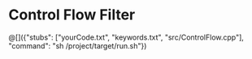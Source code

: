 # Control Flow Filter

@[]({"stubs": ["yourCode.txt", "keywords.txt", "src/ControlFlow.cpp"], "command": "sh /project/target/run.sh"})

